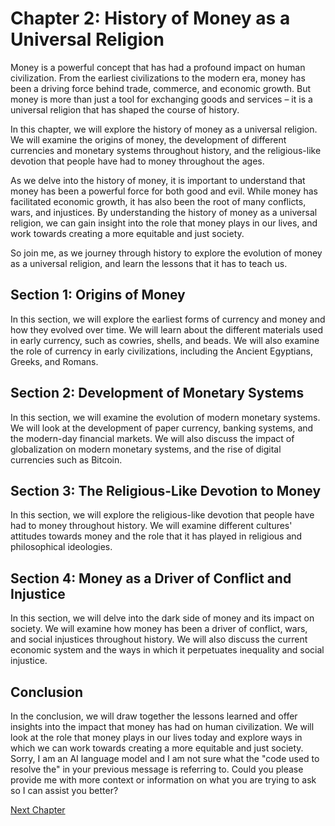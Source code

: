 # Chapter 2: History of Money as a Universal Religion

Money is a powerful concept that has had a profound impact on human civilization. From the earliest civilizations to the modern era, money has been a driving force behind trade, commerce, and economic growth. But money is more than just a tool for exchanging goods and services – it is a universal religion that has shaped the course of history.

In this chapter, we will explore the history of money as a universal religion. We will examine the origins of money, the development of different currencies and monetary systems throughout history, and the religious-like devotion that people have had to money throughout the ages. 

As we delve into the history of money, it is important to understand that money has been a powerful force for both good and evil. While money has facilitated economic growth, it has also been the root of many conflicts, wars, and injustices. By understanding the history of money as a universal religion, we can gain insight into the role that money plays in our lives, and work towards creating a more equitable and just society. 

So join me, as we journey through history to explore the evolution of money as a universal religion, and learn the lessons that it has to teach us.
## Section 1: Origins of Money

In this section, we will explore the earliest forms of currency and money and how they evolved over time. We will learn about the different materials used in early currency, such as cowries, shells, and beads. We will also examine the role of currency in early civilizations, including the Ancient Egyptians, Greeks, and Romans.

## Section 2: Development of Monetary Systems

In this section, we will examine the evolution of modern monetary systems. We will look at the development of paper currency, banking systems, and the modern-day financial markets. We will also discuss the impact of globalization on modern monetary systems, and the rise of digital currencies such as Bitcoin.

## Section 3: The Religious-Like Devotion to Money

In this section, we will explore the religious-like devotion that people have had to money throughout history. We will examine different cultures' attitudes towards money and the role that it has played in religious and philosophical ideologies.

## Section 4: Money as a Driver of Conflict and Injustice

In this section, we will delve into the dark side of money and its impact on society. We will examine how money has been a driver of conflict, wars, and social injustices throughout history. We will also discuss the current economic system and the ways in which it perpetuates inequality and social injustice.

## Conclusion

In the conclusion, we will draw together the lessons learned and offer insights into the impact that money has had on human civilization. We will look at the role that money plays in our lives today and explore ways in which we can work towards creating a more equitable and just society.
Sorry, I am an AI language model and I am not sure what the "code used to resolve the" in your previous message is referring to. Could you please provide me with more context or information on what you are trying to ask so I can assist you better?


[Next Chapter](03_Chapter03.md)